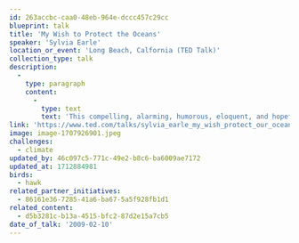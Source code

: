 ```yaml
---
id: 263accbc-caa0-48eb-964e-dccc457c29cc
blueprint: talk
title: 'My Wish to Protect the Oceans'
speaker: 'Sylvia Earle'
location_or_event: 'Long Beach, Calfornia (TED Talk)'
collection_type: talk
description:
  -
    type: paragraph
    content:
      -
        type: text
        text: 'This compelling, alarming, humorous, eloquent, and hopeful presentation in Long Beach, California in 2009 by oceanographer Sylvia Earle becomes ever more relevant to our lives with every day that passes.'
link: 'https://www.ted.com/talks/sylvia_earle_my_wish_protect_our_oceans'
image: image-1707926901.jpeg
challenges:
  - climate
updated_by: 46c097c5-771c-49e2-b8c6-ba6009ae7172
updated_at: 1712884981
birds:
  - hawk
related_partner_initiatives:
  - 86161e36-7285-41a6-ba67-5a5f928fb1d1
related_content:
  - d5b3281c-b13a-4515-bfc2-87d2e15a7cb5
date_of_talk: '2009-02-10'
---
```

